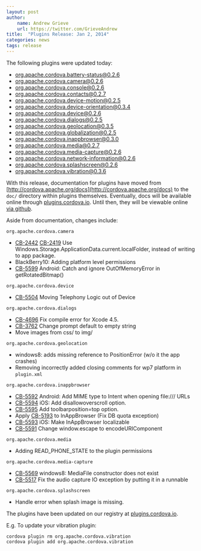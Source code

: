 ```yaml
---
layout: post
author:
    name: Andrew Grieve
    url: https://twitter.com/GrieveAndrew
title:  "Plugins Release: Jan 2, 2014"
categories: news
tags: release
---
```


The following plugins were updated today:

* org.apache.cordova.battery-status@0.2.6
* org.apache.cordova.camera@0.2.6
* org.apache.cordova.console@0.2.6
* org.apache.cordova.contacts@0.2.7
* org.apache.cordova.device-motion@0.2.5
* org.apache.cordova.device-orientation@0.3.4
* org.apache.cordova.device@0.2.6
* org.apache.cordova.dialogs@0.2.5
* org.apache.cordova.geolocation@0.3.5
* org.apache.cordova.globalization@0.2.5
* org.apache.cordova.inappbrowser@0.3.0
* org.apache.cordova.media@0.2.7
* org.apache.cordova.media-capture@0.2.6
* org.apache.cordova.network-information@0.2.6
* org.apache.cordova.splashscreen@0.2.6
* org.apache.cordova.vibration@0.3.6

With this release, documentation for plugins have moved from
[http://cordova.apache.org/docs](http://cordova.apache.org/docs) to the `doc/` directory
within plugins themselves. Eventually, docs will be available online through
[plugins.cordova.io](http://plugins.cordova.io). Until then, they will be viewable online
[via github](http://cordova.apache.org/docs/en/dev/cordova_plugins_pluginapis.md.html).

Aside from documentation, changes include:

<!--more-->

`org.apache.cordova.camera`

* [CB-2442](https://issues.apache.org/jira/browse/CB-2442) [CB-2419](https://issues.apache.org/jira/browse/CB-2419) Use Windows.Storage.ApplicationData.current.localFolder, instead of writing to app package.
* BlackBerry10: Adding platform level permissions
* [CB-5599](https://issues.apache.org/jira/browse/CB-5599) Android: Catch and ignore OutOfMemoryError in getRotatedBitmap()

`org.apache.cordova.device`

* [CB-5504](https://issues.apache.org/jira/browse/CB-5504) Moving Telephony Logic out of Device

`org.apache.cordova.dialogs`

* [CB-4696](https://issues.apache.org/jira/browse/CB-4696) Fix compile error for Xcode 4.5.
* [CB-3762](https://issues.apache.org/jira/browse/CB-3762) Change prompt default to empty string
* Move images from css/ to img/

`org.apache.cordova.geolocation`

* windows8: adds missing reference to PositionError (w/o it the app crashes)
* Removing incorrectly added closing comments for wp7 platform in `plugin.xml`

`org.apache.cordova.inappbrowser`

* [CB-5592](https://issues.apache.org/jira/browse/CB-5592) Android: Add MIME type to Intent when opening file:/// URLs
* [CB-5594](https://issues.apache.org/jira/browse/CB-5594) iOS: Add disallowoverscroll option.
* [CB-5595](https://issues.apache.org/jira/browse/CB-5595) Add toolbarposition=top option.
* Apply [CB-5193](https://issues.apache.org/jira/browse/CB-5193) to InAppBrowser (Fix DB quota exception)
* [CB-5593](https://issues.apache.org/jira/browse/CB-5593) iOS: Make InAppBrowser localizable
* [CB-5591](https://issues.apache.org/jira/browse/CB-5591) Change window.escape to encodeURIComponent

`org.apache.cordova.media`

* Adding READ_PHONE_STATE to the plugin permissions

`org.apache.cordova.media-capture`

* [CB-5569](https://issues.apache.org/jira/browse/CB-5569) windows8: MediaFile constructor does not exist
* [CB-5517](https://issues.apache.org/jira/browse/CB-5517) Fix the audio capture IO exception by putting it in a runnable

`org.apache.cordova.splashscreen`

* Handle error when splash image is missing.

The plugins have been updated on our registry at [plugins.cordova.io](http://plugins.cordova.io/).

E.g. To update your vibration plugin:

    cordova plugin rm org.apache.cordova.vibration
    cordova plugin add org.apache.cordova.vibration
